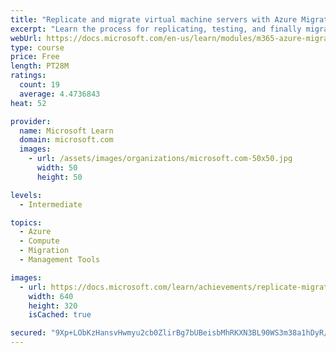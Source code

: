 ```yaml
---
title: "Replicate and migrate virtual machine servers with Azure Migrate"
excerpt: "Learn the process for replicating, testing, and finally migrating your virtual machines into production."
webUrl: https://docs.microsoft.com/en-us/learn/modules/m365-azure-migrate-replicate-virtual-servers/
type: course
price: Free
length: PT28M
ratings:
  count: 19
  average: 4.4736843
heat: 52

provider:
  name: Microsoft Learn
  domain: microsoft.com
  images:
    - url: /assets/images/organizations/microsoft.com-50x50.jpg
      width: 50
      height: 50

levels:
  - Intermediate

topics:
  - Azure
  - Compute
  - Migration
  - Management Tools

images:
  - url: https://docs.microsoft.com/learn/achievements/replicate-migrate-virtual-machine-servers-social.png
    width: 640
    height: 320
    isCached: true

secured: "9Xp+LObKzHansvHwmyu2cb0ZlirBg7bUBeisbMhRKXN3BL90WS3m38a1hDyR/IJD7iv86FY6am8f4mK+qyLL61iVea2TLT7rdWyZVi34biF2EYTbznpx1tniBhdH46ApdYZweGrp5muHc7gdh+VUvNvtuNXSFYD0KtDdc09KpfZmBtJ2n6OdEfjkV3ULVXD2imBrl1l13ZreAegbwvy1I0RFb33q/r7Ands9WD4CAp0F1tOV3Jv08t9Fxdc8eTeXklGwFEO44axwKeHBrGfAJMjr2lyiDUCqXkPjR9+CUM03T4n86mWXXRLBPvbwm3flBymVJM10iOunwuBoU+E0GbLs4H1waUhFmpgI/oV4Utp5LZsvQxfinFTzIT3EQS/eRtbpA8krUOC2v1ROgAbdWuhyzRbPBFEQr2BjIFDv5fo=;tLAX0c7nO+AxG1fFnSM5lg=="
---
```


